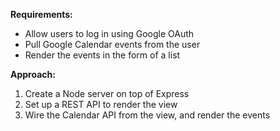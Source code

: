 **Requirements:**
- Allow users to log in using Google OAuth
- Pull Google Calendar events from the user
- Render the events in the form of a list

**Approach:**
1. Create a Node server on top of Express
2. Set up a REST API to render the view
3. Wire the Calendar API from the view, and render the events